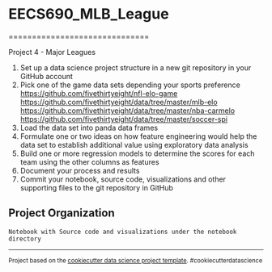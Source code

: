 # EECS690_MLB_League
==============================

Project 4 - Major Leagues

1. Set up a data science project structure in a new git repository in your GitHub account
2. Pick one of the game data sets depending your sports preference
https://github.com/fivethirtyeight/nfl-elo-game
https://github.com/fivethirtyeight/data/tree/master/mlb-elo
https://github.com/fivethirtyeight/data/tree/master/nba-carmelo
https://github.com/fivethirtyeight/data/tree/master/soccer-spi
3. Load the data set into panda data frames
4. Formulate one or two ideas on how feature engineering would help the data set to establish additional value using exploratory data analysis
5. Build one or more regression models to determine the scores for each team using the other columns as features
6. Document your process and results
7. Commit your notebook, source code, visualizations and other supporting files to the git repository in GitHub


Project Organization
------------

    
    Notebook with Source code and visualizations under the notebook directory
    
    
 
--------

<p><small>Project based on the <a target="_blank" href="https://drivendata.github.io/cookiecutter-data-science/">cookiecutter data science project template</a>. #cookiecutterdatascience</small></p>
